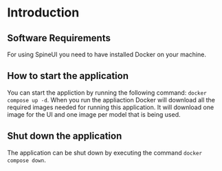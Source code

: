 # Introduction

## Software Requirements

For using SpineUI you need to have installed Docker on your machine.

## How to start the application

You can start the appliction by running the following command: `docker compose up -d`. When you run the appliaction Docker will download all the required images needed for running this application. It will download one image for the UI and one image per model that is being used.

## Shut down the application

The application can be shut down by executing the command `docker compose down`.
